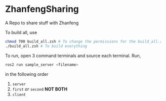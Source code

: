 # ZhanfengSharing
A Repo to share stuff with Zhanfeng


To build all, use
```Bash
chmod 700 build_all.zsh # To change the permissions for the build_all.zsh 
./build_all.zsh # To build everything
```

To run, open 3 command terminals and source each terminal. Run,
```Bash
ros2 run sample_server <filename>
```
in the following order
1. `server`
2. `first` *or* `second` **NOT BOTH**
3. `client`
